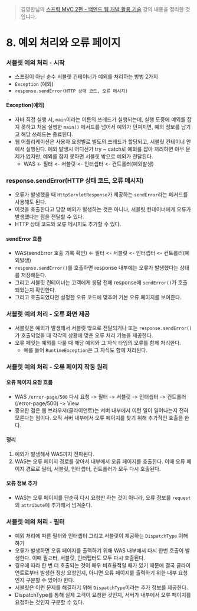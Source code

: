 > 김영한님의 [스프링 MVC 2편 - 백엔드 웹 개발 활용 기술](https://www.inflearn.com/course/%EC%8A%A4%ED%94%84%EB%A7%81-mvc-2/dashboard) 강의 내용을 정리한 것입니다.

# 8. 예외 처리와 오류 페이지
### 서블릿 예외 처리 - 시작
- 스프링이 아닌 순수 서블릿 컨테이너가 예외를 처리하는 방법 2가지
- `Exception` (예외)
- `response.sendError(HTTP 상태 코드, 오류 메시지)`

#### Exception(예외)
- 자바 직접 실행 시, `main`이라는 이름의 쓰레드가 실행되는데, 실행 도중에 예외를 잡지 못하고 처음 실행한 `main()` 메서드를 넘어서 예외가 던져지면, 예외 정보를 남기고 해당 쓰레드는 종료된다.
- 웹 어플리케이션은 사용자 요청별로 별도의 쓰레드가 할당되고, 서블릿 컨테이너 안에서 실행된다. 예외 발생시 어디선가 try ~ catch로 예외를 잡아 처리하면 아무 문제가 없지만, 예외를 잡지 못하면 서블릿 밖으로 예외가 전달된다.
  - WAS <- 필터 <- 서블릿 <- 인터셉터 <- 컨트롤러(예외발생)

### response.sendError(HTTP 상태 코드, 오류 메시지)
- 오류가 발생했을 때 `HttpServletResponse`가 제공하는 `sendError`라는 메서드를 사용해도 된다.
- 이것을 호출한다고 당장 예외가 발생하는 것은 아니나, 서블릿 컨테이너에게 오류가 발생했다는 점을 전달할 수 있다.
- HTTP 상태 코드와 오류 메시지도 추가할 수 있다.
#### sendError 흐름
- WAS(sendError 호출 기록 확인) <- 필터 <- 서블릿 <- 인터셉터 <- 컨트롤러(예외발생)
- `response.sendError()`를 호출하면 response 내부에는 오류가 발생했다는 상태를 저장해둔다.
- 그리고 서블릿 컨테이너는 고객에게 응답 전에 response에 `sendError()`가 호출되었는지 확인한다.
- 그리고 호출되었다면 설정한 오류 코드에 맞추어 기본 오류 페이지를 보여준다.

### 서블릿 예외 처리 - 오류 화면 제공
- 서블릿은 예외가 발생해서 서블릿 밖으로 전달되거나 또는 `response.sendError()`가 호출되었을 때 각각의 상황에 맞춘 오류 처리 기능을 제공한다.
- 오류 페잊는 예외를 다룰 때 해당 예외와 그 자식 타입의 오류를 함께 처리한다.
  - 예를 들어 `RuntimeException`은 그 자식도 함께 처리된다.

### 서블릿 예외 처리 - 오류 페이지 작동 원리
#### 오류 페이지 요청 흐름
- WAS `/error-page/500` 다시 요청 -> 필터 -> 서블릿 -> 인터셉터 -> 컨트롤러(/error-page/500) -> View
- 중요한 점은 웹 브라우저(클라이언트)는 서버 내부에서 이런 일이 일어나는지 전혀 모른다는 점이다. 오직 서버 내부에서 오류 페이지를 찾기 위해 추가적인 호출을 한다.

#### 정리
1. 예외가 발생해서 WAS까지 전파된다.
2. WAS는 오류 페이지 경로를 찾아서 내부에서 오류 페이지를 호출한다. 이때 오류 페이지 경로로 필터, 서블릿, 인터셉터, 컨트롤러가 모두 다시 호출된다.

#### 오류 정보 추가
- WAS는 오류 페이지를 단순히 다시 요청만 하는 것이 아니라, 오류 정보를 `request`의 `attribute`에 추가해서 넘겨준다.

### 서블릿 예외 처리 - 필터
- 예외 처리에 따른 필터와 인터셉터 그리고 서블릿이 제공하는 `DispatchType` 이해하기
- 오류가 발생하면 오류 페이지를 출력하기 위해 WAS 내부에서 다시 한번 호출이 발생한다. 이때 필ㄹ터, 서블릿, 인터펩터도 모두 다시 호출된다.
- 경우에 따라 한 번 더 호출되는 것이 매우 비효율적일 때가 있기 때문에 결국 클라이언트로부터 발생한 정상 요청인지, 아니면 오류 페이지를 출력하기 위한 내부 요청인지 구분할 수 있어야 한다.
- 서블릿은 이런 문제를 해결하기 위해 `DispatchType`이라는 추가 정보를 제공한다.
- DispatchType를 통해 실제 고객이 요청한 것인지, 서버가 내부에서 오류 페이지를 요청하는 것인지 구분할 수 있다.
